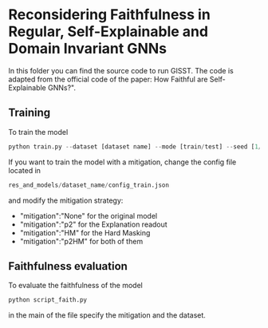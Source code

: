
# Reconsidering Faithfulness in Regular, Self-Explainable and Domain Invariant GNNs

In this folder you can find the source code to run GISST. The code is adapted from the official code of the paper: How Faithful are Self-Explainable GNNs?".


## Training


To train the model 
```python
python train.py --dataset [dataset name] --mode [train/test] --seed [1/2/3/4/4] --dataset [dataset_name]
```

If you want to train the model with a mitigation, change the config file located in
```python
res_and_models/dataset_name/config_train.json
```
and modify the mitigation strategy:

* "mitigation":"None" for the original model
* "mitigation":"p2" for the Explanation readout
* "mitigation":"HM" for the Hard Masking
* "mitigation":"p2HM" for  both of them

## Faithfulness evaluation


To evaluate the faithfulness of the model
```python
python script_faith.py
```
in the main of the file specify the mitigation and the dataset.